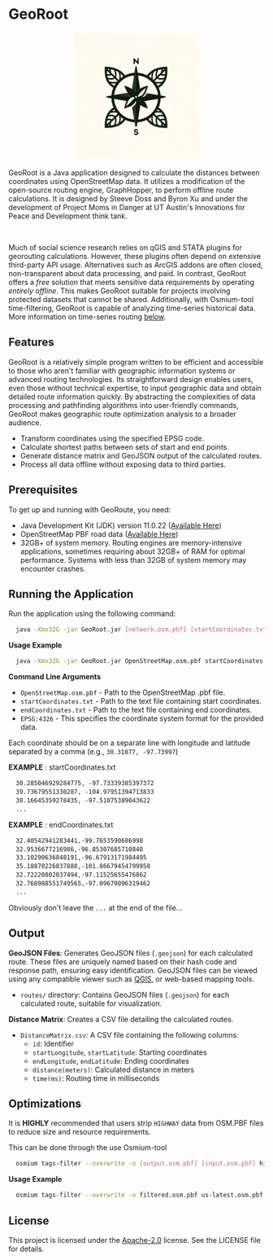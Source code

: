 # GeoRoot 
<p align="center">
<img src='georoute.png' width='250'>
</p>
GeoRoot is a Java application designed to calculate the distances between coordinates using OpenStreetMap data. It utilizes a modification of the open-source routing engine, GraphHopper, to perform offline route calculations. It is designed by Steeve Doss and Byron Xu and under the development of Project Moms in Danger at UT Austin's Innovations for Peace and Development think tank.

&nbsp;

Much of social science research relies on qGIS and STATA plugins for georouting calculations. However, these plugins often depend on extensive third-party API usage. Alternatives such as ArcGIS addons are often closed, non-transparent about data processing, and paid. In contrast, GeoRoot offers a _free_ solution that meets sensitive data requirements by operating _entirely offline_. This makes GeoRoot suitable for projects involving protected datasets that cannot be shared. Additionally, with Osmium-tool time-filtering, GeoRoot is capable of analyzing time-series historical data. More information on time-series routing [below](https://github.com/steevedoss/GeoRoot/blob/main/README.md#optimizations).




## Features

GeoRoot is a relatively simple program written to be efficient and accessible to those who aren't familiar with geographic information systems or advanced routing technologies. Its straightforward design enables users, even those without technical expertise, to input geographic data and obtain detailed route information quickly. By abstracting the complexities of data processing and pathfinding algorithms into user-friendly commands, GeoRoot makes geographic route optimization analysis to a broader audience.

- Transform coordinates using the specified EPSG code.
- Calculate shortest paths between sets of start and end points.
- Generate distance matrix and GeoJSON output of the calculated routes.
- Process all data offline without exposing data to third parties.
## Prerequisites

To get up and running with GeoRoute, you need:

- Java Development Kit (JDK) version 11.0.22 ([Available Here](https://www.oracle.com/java/technologies/downloads/#java11)) 
- OpenStreetMap PBF road data ([Available Here](https://download.geofabrik.de/))
- 32GB+ of system memory. Routing engines are memory-intensive applications, sometimes requiring about 32GB+ of RAM for optimal performance. Systems with less than 32GB of system memory may encounter crashes.
 


## Running the Application


Run the application using the following command:


```bash
  java -Xmx32G -jar GeoRoot.jar [network.osm.pbf] [startCoordinates.txt] [endCoordinates.txt] [EPSG Code]
```

**Usage Example**

```bash
  java -Xmx32G -jar GeoRoot.jar OpenStreetMap.osm.pbf startCoordinates.txt endCoordinates.txt EPSG:4326
```


**Command Line Arguments**

- `OpenStreetMap.osm.pbf` -  Path to the OpenStreetMap .pbf file.
- `startCoordinates.txt` -  Path to the text file containing start coordinates. 
- `endCoordinates.txt` -  Path to the text file containing end coordinates.
- `EPSG:4326` - This specifies the coordinate system format for the provided data.

Each coordinate should be on a separate line with longitude and latitude separated by a comma (e.g., `30.31077, -97.73997`)

**EXAMPLE** : startCoordinates.txt

```startCoordinates.txt
  30.285046929284775, -97.73339385397372
  39.73679551330287, -104.97951394713833
  30.16645359278435, -97.51075389043622
  ...
```

**EXAMPLE** : endCoordinates.txt

```endCoordinates.txt
  32.40542941283441,-99.7653590686998
  32.9536677216986,-96.85307685710848
  33.10290636848191,-96.67913171984495
  35.18870226837888,-101.86679454799958
  32.72220802037494,-97.11525655476862
  32.768988551749565,-97.09679096319462
  ...
```

Obviously don't leave the `...` at the end of the file...


## Output


**GeoJSON Files**: Generates GeoJSON files (`.geojson`) for each calculated route. These files are uniquely named based on their hash code and response path, ensuring easy identification. GeoJSON files can be viewed using any compatible viewer such as [QGIS](https://qgis.org/), or web-based mapping tools.

- `routes/` directory: Contains GeoJSON files (`.geojson`) for each calculated route, suitable for visualization.

**Distance Matrix**: Creates a CSV file detailing the calculated routes.

- `DistanceMatrix.csv`: A CSV file containing the following columns:
    - `id`: Identifier
    - `startLongitude`, `startLatitude`: Starting coordinates
    - `endLongitude`, `endLatitude`: Ending coordinates
    - `distance(meters)`: Calculated distance in meters
    - `time(ms)`: Routing time in milliseconds
## Optimizations

It is **HIGHLY** recommended that users strip `HIGHWAY` data from OSM.PBF files to reduce size and resource requirements.

This can be done through the use Osmium-tool
```bash
  osmium tags-filter --overwrite -o [output.osm.pbf] [input.osm.pbf] highway
```

**Usage Example**
```bash
  osmium tags-filter --overwrite -o filtered.osm.pbf us-latest.osm.pbf highway
```

## License

This project is licensed under the [Apache-2.0](http://www.apache.org/licenses/) license. See the LICENSE file for details.
